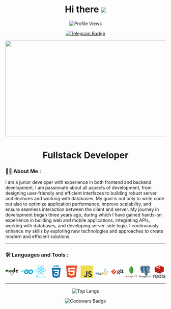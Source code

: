 <div align="center">
    <h1>
      Hi there
      <img src="https://media.giphy.com/media/hvRJCLFzcasrR4ia7z/giphy.gif" width="30px"/>
    </h1>
    
  <p align="center">
      <img src="https://komarev.com/ghpvc/?username=doflare123&style=flat-square&color=blue" alt="Profile Views" width="120px"/>
  </p>
  
  <p align="center">
      <a href="https://t.me/Vodkenet" target="_blank">
          <img src="https://img.shields.io/badge/Telegram-blue?style=for-the-badge&logo=telegram&logoColor=white" alt="Telegram Badge" width="150px"/>
      </a>
  </p>
  
  <p align="center">
      <img src="https://media.giphy.com/media/dWesBcTLavkZuG35MI/giphy.gif" width="600" height="300"/>
  </p>
</div>

<div align="center">
  <h1>Fullstack Developer</h1>
</div>


### :woman_technologist: About Me :

I am a junior developer with experience in both frontend and backend development. I am passionate about all aspects of development, from designing user-friendly and efficient interfaces to building robust server architectures and working with databases. My goal is not only to write code but also to optimize application performance, improve scalability, and ensure seamless interaction between the client and server. My journey in development began three years ago, during which I have gained hands-on experience in building web and mobile applications, integrating APIs, working with databases, and developing server-side logic. I continuously enhance my skills by exploring new technologies and approaches to create modern and efficient solutions.

---

### :hammer_and_wrench: Languages and Tools :
<div align="center">
  <img src="https://github.com/devicons/devicon/blob/master/icons/nodejs/nodejs-original-wordmark.svg" title="NodeJS" alt="NodeJS" width="40" height="40"/>&nbsp;
  <img src="https://github.com/devicons/devicon/blob/master/icons/go/go-original-wordmark.svg" title="Git" **alt="Git" width="40" height="40"/>
  <img src="https://github.com/devicons/devicon/blob/master/icons/react/react-original-wordmark.svg" title="React" alt="React" width="40" height="40"/>&nbsp;
  <img src="https://github.com/devicons/devicon/blob/master/icons/css3/css3-plain-wordmark.svg"  title="CSS3" alt="CSS" width="40" height="40"/>&nbsp;
  <img src="https://github.com/devicons/devicon/blob/master/icons/html5/html5-original.svg" title="HTML5" alt="HTML" width="40" height="40"/>&nbsp;
  <img src="https://github.com/devicons/devicon/blob/master/icons/javascript/javascript-original.svg" title="JavaScript" alt="JavaScript" width="40" height="40"/>&nbsp;
  <img src="https://github.com/devicons/devicon/blob/master/icons/mysql/mysql-original-wordmark.svg" title="MySQL"  alt="MySQL" width="40" height="40"/>&nbsp;
  <img src="https://github.com/devicons/devicon/blob/master/icons/git/git-original-wordmark.svg" title="Git" **alt="Git" width="40" height="40"/>
  <img src="https://github.com/devicons/devicon/blob/master/icons/mongodb/mongodb-original-wordmark.svg" title="Git" **alt="Git" width="40" height="40"/>
  <img src="https://github.com/devicons/devicon/blob/master/icons/postgresql/postgresql-original-wordmark.svg" title="Git" **alt="Git" width="40" height="40"/>
  <img src="https://github.com/devicons/devicon/blob/master/icons/redis/redis-original-wordmark.svg" title="Git" **alt="Git" width="40" height="40"/>
</div>

---

<p align="center">
  <img src="https://github-readme-stats.vercel.app/api/top-langs/?username=doflare123&layout=compact&theme=vision-friendly-dark" alt="Top Langs"/>
</p>

<p align="center">
  <img src="https://www.codewars.com/users/doflare123/badges/large" alt="Codewars Badge"/>
</p>


